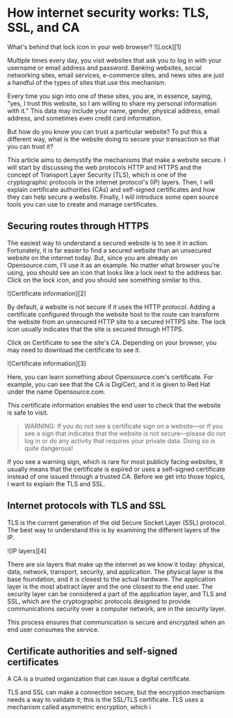 [#]: collector: (lujun9972)
[#]: translator: ( )
[#]: reviewer: ( )
[#]: publisher: ( )
[#]: url: ( )
[#]: subject: (How internet security works: TLS, SSL, and CA)
[#]: via: (https://opensource.com/article/19/11/internet-security-tls-ssl-certificate-authority)
[#]: author: (Bryant Son https://opensource.com/users/brson)

How internet security works: TLS, SSL, and CA
======
What's behind that lock icon in your web browser?
![Lock][1]

Multiple times every day, you visit websites that ask you to log in with your username or email address and password. Banking websites, social networking sites, email services, e-commerce sites, and news sites are just a handful of the types of sites that use this mechanism.

Every time you sign into one of these sites, you are, in essence, saying, "yes, I trust this website, so I am willing to share my personal information with it." This data may include your name, gender, physical address, email address, and sometimes even credit card information.

But how do you know you can trust a particular website? To put this a different way, what is the website doing to secure your transaction so that you can trust it?

This article aims to demystify the mechanisms that make a website secure. I will start by discussing the web protocols HTTP and HTTPS and the concept of Transport Layer Security (TLS), which is one of the cryptographic protocols in the internet protocol's (IP) layers. Then, I will explain certificate authorities (CAs) and self-signed certificates and how they can help secure a website. Finally, I will introduce some open source tools you can use to create and manage certificates.

## Securing routes through HTTPS

The easiest way to understand a secured website is to see it in action. Fortunately, it is far easier to find a secured website than an unsecured website on the internet today. But, since you are already on Opensource.com, I'll use it as an example. No matter what browser you're using, you should see an icon that looks like a lock next to the address bar. Click on the lock icon, and you should see something similar to this.

![Certificate information][2]

By default, a website is not secure if it uses the HTTP protocol. Adding a certificate configured through the website host to the route can transform the website from an unsecured HTTP site to a secured HTTPS site. The lock icon usually indicates that the site is secured through HTTPS.

Click on Certificate to see the site's CA. Depending on your browser, you may need to download the certificate to see it.

![Certificate information][3]

Here, you can learn something about Opensource.com's certificate. For example, you can see that the CA is DigiCert, and it is given to Red Hat under the name Opensource.com.

This certificate information enables the end user to check that the website is safe to visit.

> WARNING: If you do not see a certificate sign on a website—or if you see a sign that indicates that the website is not secure—please do not log in or do any activity that requires your private data. Doing so is quite dangerous!

If you see a warning sign, which is rare for most publicly facing websites, it usually means that the certificate is expired or uses a self-signed certificate instead of one issued through a trusted CA. Before we get into those topics, I want to explain the TLS and SSL.

## Internet protocols with TLS and SSL

TLS is the current generation of the old Secure Socket Layer (SSL) protocol. The best way to understand this is by examining the different layers of the IP.

![IP layers][4]

There are six layers that make up the internet as we know it today: physical, data, network, transport, security, and application. The physical layer is the base foundation, and it is closest to the actual hardware. The application layer is the most abstract layer and the one closest to the end user. The security layer can be considered a part of the application layer, and TLS and SSL, which are the cryptographic protocols designed to provide communications security over a computer network, are in the security layer.

This process ensures that communication is secure and encrypted when an end user consumes the service.

## Certificate authorities and self-signed certificates

A CA is a trusted organization that can issue a digital certificate.

TLS and SSL can make a connection secure, but the encryption mechanism needs a way to validate it; this is the SSL/TLS certificate. TLS uses a mechanism called asymmetric encryption, which i